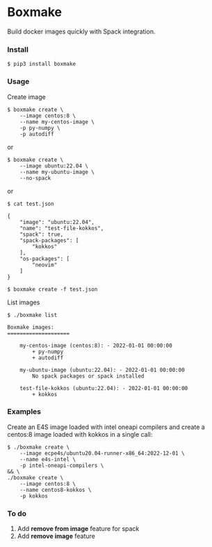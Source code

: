 # Boxmake

Build docker images quickly with Spack integration.

### Install

```
$ pip3 install boxmake
```

### Usage

Create image

```
$ boxmake create \
	--image centos:8 \
	--name my-centos-image \
	-p py-numpy \
	-p autodiff
```
or
```
$ boxmake create \
	--image ubuntu:22.04 \
	--name my-ubuntu-image \
	--no-spack
```
or
```
$ cat test.json

{
	"image": "ubuntu:22.04",
	"name": "test-file-kokkos",
	"spack": true,
	"spack-packages": [
		"kokkos"
	],
	"os-packages": [
		"neovim"
	]
}

$ boxmake create -f test.json
```

List images

```
$ ./boxmake list

Boxmake images:
====================

	my-centos-image (centos:8): - 2022-01-01 00:00:00
		+ py-numpy
		+ autodiff

	my-ubuntu-image (ubuntu:22.04): - 2022-01-01 00:00:00
		No spack packages or spack installed

	test-file-kokkos (ubuntu:22.04): - 2022-01-01 00:00:00
		+ kokkos
```

### Examples

Create an E4S image loaded with intel oneapi compilers and create a centos:8 image loaded with kokkos in a single call:
```
$ ./boxmake create \
	--image ecpe4s/ubuntu20.04-runner-x86_64:2022-12-01 \
	--name e4s-intel \
	-p intel-oneapi-compilers \ 
&& \
./boxmake create \
	--image centos:8 \
	--name centos8-kokkos \
	-p kokkos 
```

### To do

1. Add **remove from image** feature for spack
2. Add **remove image** feature
